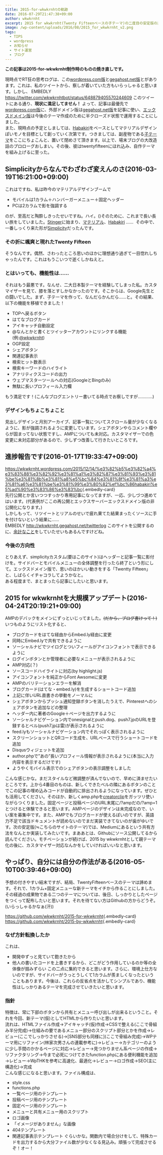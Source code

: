 ```yaml
---
title: 2015-for-wkwkrnhtの軌跡
date: 2016-07-29T21:47:38+09:00
author: wkwkrnht
excerpt: 2015 for wkwkrnht(Twenty Fifteenベースの子テーマ)の二度目の安定版の話
image: /wp-content/uploads/2016/08/2015_for_wkwkrnht_v2.png
tags:
  - TIPS
  - wordpress
  - お知らせ
  - サイト運営
  - ブログ
---
```

**この記事は2015-for-wkwkrnht制作時のものの焼き直しです。**

現時点でRT狂の思考ログは、この[wordpress.com版](http://wkwkrnht.wordpress.com)と[gegahost.net版](http://wkwkrnht.gegahost.net)とがあります。これは、私のツイートから、察しが着いていた方もいらっしゃると思います。しかし、
EMBEDLY https://twitter.com/wkwkrnhtbot/status/648879405570244609
このツイートにある通り、**現状に満足してません！** よって、記事は最優先で[wordpress.com版](http://wkwkrnht.wordpress.com)に、外部ドメイン版は[gegahost.net版](http://wkwkrnht.gegahost.net)を記事に使い、[エックスドメイン版](http://wkwkrnht.wp.xdomain.jp)は今後のテーマ作成のために半クローズド状態で運用することにしました。  
また、現時点の予定としましては、[Habakiri](http://habakiri.2inc.org)をベースとしてマテリアルデザインぽいモノを目標として創っていく次第です。つきましては、副産物である[子テーマ](https://github.com/wkwkrnht/habakiri-child)をここにちょこんと、置いて閉めさて頂きます。以上で、場末ブログの大改造話のプロローグおしまい。その後、彼はtwentyfifteenにほれ込み、自作テーマを組み上げるに至った。

## Simplicityからなんでわざわざ変えんのさ(2016-03-19T16:21:00+09:00)

これはですね、私は昨今のマテリアルデザインブームで

  * モバイルは1カラム＋ハンバーガーメニュー＋固定ヘッダー
  * PCは2カラムで影を強調する

のが、至高だと陶酔しきったせいですね。ハイ。()そのために、これまで長い長い旅をしていました。[Stinger](http://wp-fun.com/)に始まり、[マテリアル](http://wp-material.net/)、[Habakiri](http://habakiri.2inc.org) ……  その中で、一番しっくり来た形が[Simplicity](http://wp-simplicity.com/)だったんです。

### その折に颯爽と現れたTwenty Fifteen

そうなんです。偶然、さわったところ思いのほかに理想通り過ぎて一目惚れしちゃったんです。これはもうこいつで逝くしかねえと。

### とはいっても、機能性は……

それはもう最悪です。なんせ、二大日本製テーマを経験してしまった私。カスタマイザーを見て、膝を落とすしかなかったのです。そこからは、Google先生との闘いでした。まず、子テーマを作って、なんだらかんだら……と。その結果、以下の機能を移植できました！

  * TOPへ戻るボタン
  * はてなブログカード
  * アイキャッチ自動設定
  * @なんとかと書くとツイッターアカウントにリンクする機能(例:[@wkwkrnht](http://twitter.com/wkwkrnht))
  * OGP設定
  * シェアボタン
  * 関連記事表示
  * 検索ヒット数表示
  * 検索キーワードのハイライト
  * アナリティクスコードの出力
  * ウェブマスターツールへの対応(GoogleとBingのみ)
  * 無駄に長いプロフィール入力欄

もう満足です！(こんなブログエントリー書いてる時点でお察しですが…………)

### デザインもちょこちょこと

見出しデザインと月別アーカイブ、記事一覧についてスクロール量が少なくなるように、影が強調されるように変更しています。シェアボタンやらコメント欄やらが固まってない状態ですし、AMPについても未対応。カスタマイザーでの色変更に未対応部分があるので、少しずつ改善して行きたいところです。

## 進捗報告です(2016-01-17T19:33:47+09:00)

<https://wkwkrnht.wordpress.com/2015/12/14/%e3%82%b5%e3%82%a4%e3%83%88%e3%82%92%e3%81%a1%e3%82%87%e3%81%93%e3%81%be%e3%81%8b%e3%81%a8%e5%bc%84%e3%81%8f%e3%81%a3%e3%81%a6%e3%81%be%e3%81%99%e3%80%82%ef%bc%86habakiri%e5%ad%90%e3%83%86%e3%83%bc>{.embedly-card}  
先行公開とか言いつつすっかり専用記事になってますが、一応、少しづつ進めてはいます。(代表例がここの再公開とエックスサーバーエックスドメイン版の非公開化になります。)  
しかしもって、リツイートとリアルのせいで疲れ果てた結果まったくソースに手を付けないという結果に……  
EMBEDLY http://wkwkrnht.gegahost.net/twitterlog
このサイトを公開するのに、[余計なこと](http://wkwkrnht.wp.xdomain.ne.jp/wp-content/uploads/2016/08/csvbatch.zip)をしていたせいもあるんですけどね。

### 今後の方向性

とりあえず、simplicityカスタム(要はこのサイト)はヘッダーと記事一覧に影付けを。サイドバーとモバイルメニューの全体調整を行ったら終了という形にして。エックスドメイン版で、思いのほかいい動きをする「Twentty Fifteen」と、しばらくイチャコラしてようかなと。  
ある程度まで、まとまったら記事にしたいと思います。

## 2015 for wkwkrnhtを大規模アップデート(2016-04-24T20:19:21+09:00)

AMPのデバックをメインにずっといじってました。<strike>(だから、ブログ書けって！)</strike>いつものようにリスト化すると、

  * ブログカードをはてな経由からEmbed.ly経由に変更
  * 同時にEmbed.lyで共有できるように
  * ソーシャルナビでツイログとついフィールがアイコンフォントで表示できるように
  * ログインボタンとか管理者に必要なメニューが表示されるように
  * AMP対応(？)
  * ソースコードハイライトに対応(by highlight.js)
  * アイコンフォントを純正からFont Awsomeに変更
  * AMPのバリテーションエラーを解消
  * ブログカード(はてな・embed.ly)を生成するショートコード追加
  * 上記に伴いURL直書きの挙動をノーマルに
  * シェアボタンからプッシュ通知登録ボタンを消したうえで、Pinterestへのシェアボタンを追加などの整理
  * ヘッダー内に著者のGoogle＋ページを出力するように
  * ソーシャルナビゲーション内でonesignalとpush.dog、push7.jpのURLを登録するとベル(push7.jpは雷)が表示されるように
  * feed.lyもソーシャルナビゲーション内でそれっぽく表示されるように
  * スクリーンショットとQRコード生成を、URLベースで行うショートコードを追加
  * Disqusウィジェットを追加
  * author.phpで”あの”長いプロフィール情報が表示されるように(本当に入力内容を表示するだけです)
  * ようやくモバイル表示でのシェアボタンの表示調整をしました

こんな感じかな。まだスタイルなど微調整が済んでないので、早めに済ませたいところです。上から4番目のものは、新しくできたベルの隣にあるボタンのことでこの記事の埋め込みコードが自動的に排出されるようになっています。ぜひとも活用してください。そのほか、新しくamp.phpを[creatorclip](http://creatorclip.info/2016/02/wordpress-accelerated-mobile-pages/)をガッツリ使いながらつくりました。固定ページと投稿ページのURL末尾に/?ampだの/?amp=1とつけると体験できると思います。AMPぺージのデザインは未完成なので、いい案を募集中です。また、AMPでもブログカードが使えるぽいのですが、英語力不足で該当ドキュメントが読めないのでまだ実装できてないのが歯がゆいです。次の安定版(≒こちらのサイトのテーマ)では、Mediumにあるという共有方法をなんとか実装してみたいです。まああとは、Githubにソース公開してるから読んでください。モチベーションが続けば、2015 by wkwkrnhtとして親テーマ化の後に、カスタマイザー対応なんかをしていければいいなと思います。

## やっぱり、自分には自分の作法がある(2016-05-10T00:39:46+09:00)

予想の付きやすい結末ですが、結局、TwentyFifteenベースのテーマは諦めます。それで、1カラム+固定メニューな新テーマをイチから作ることにしました。その経過の成果物である二つのテーマについては、後日、しっかりとしたページをつくって配布したいと思います。それを待てない方はGithubの方からどうぞ。(いらっしゃるかなぁ(汗))

<https://github.com/wkwkrnht/2015-for-wkwkrnht>{.embedly-card}
<https://github.com/wkwkrnht/2015-by-wkwkrnht>{.embedly-card}

### なぜ方針転換したか

これは、
  * 開発中ずっと見ていて飽きたから
  * 他人の書いたコードを上書きするから、どこがどう作用しているのか等の全体像が掴みずらい
この二点に集約できると思います。さらに、環境上仕方ないのですが、サイドバーがうっとうしくて1カラムが羨ましくなったということもあります。今後は、これらの反省点を活かしてシンプルであり、機能性はしっかりあるテーマを完成させていきたいと思います。

### 指針

特徴は、常に下部のボタンから共有とメニュー呼び出しが出来るということ。それを今回、新テーマ(仮)としてHTMLから作りたいと思います。  
流れは、HTMLファイル作成→アイキャッチ(仮)作成→CSSで整える(ここで骨組み半分完成)→仕組みの要であるメニュー部分のスクリプト部分とかを作成→レビュー(ここでしっかりさせる)→\[SNS部分も同様に\](ここで骨組み完成)→WPテーマ用にリファイン(林家次男さんの連載参考に)→レビュー→カテゴリーのように少し手間のかかるページに対応→レビュー→見つかりません系ページの作成→リファクタリング→今まで必死につけてきたfunction.phpにある便利機能を追加→レビュー→WpTHKを参考に高速化、最適化→レビュー→ロゴ作成→SEO(主に構造化)→完成  
こんな感じになると思います。ファイル構成は、
  * style.css
  * functions.php
  * 一覧ページ用のテンプレート
  * 投稿ページ用のテンプレート
  * 固定ページ用のテンプレート
  * メニューと共有メニュー用のスクリプト
  * ロゴ画像
  * 「イメージがありません」な画像
  * 404テンプレート
  * 関連記事表示テンプレート
ぐらいかな。関数内で場合分けをして、特殊カードを出力するから大分ファイル数が少なくなる見込み。頑張って完成させるぞ！オー！